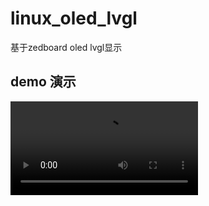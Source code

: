 # linux_oled_lvgl
基于zedboard oled lvgl显示



## demo 演示
![image](https://github.com/choujayyl/linux_oled_lvgl/blob/main/res/demo.mp4)

